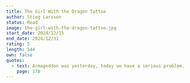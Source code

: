 ```yaml
---
title: The Girl With the Dragon Tattoo
author: Stieg Larsson
status: Read
image: the-girl-with-the-dragon-tattoo.jpg
start_date: 2024/12/15
end_date: 2024/12/31
rating: 5
length: 544
own: false
quotes:
  - text: Armageddon was yesterday, today we have a serious problem.
    page: 178
---
```

